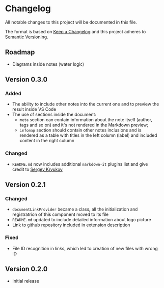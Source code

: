 # Changelog
All notable changes to this project will be documented in this file.

The format is based on [Keep a Changelog](http://keepachangelog.com/en/1.0.0/)
and this project adheres to [Semantic Versioning](http://semver.org/spec/v2.0.0.html).

## Roadmap
- Diagrams inside notes (water logic)

## Version 0.3.0

### Added
- The ability to include other notes into the current one and to preview the result inside VS Code
- The use of sections inside the document:
  - `meta` section can contain information about the note itself (author, tags and so on) and it's not rendered in the Markdown preview;
  - `infomap` section should contain other notes inclusions and is rendered as a table with titles in the left column (label) and included content in the right column

### Changed
- `README.md` now includes additional `markdown-it` plugins list and give credit to [Sergey Kryukov](http://www.sakryukov.org/)

## Version 0.2.1

### Changed
- `documentLinkProvider` became a class, all the initialization and registratrion of this component moved to its file
- `README.md` updated to include detailed information about logo picture
- Link to github repository included in extension description

### Fixed
- File ID recognition in links, which led to creation of new files with wrong ID


## Version 0.2.0
- Initial release